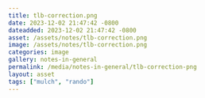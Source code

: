 ```yaml
---
title: tlb-correction.png
date: 2023-12-02 21:47:42 -0800
dateadded: 2023-12-02 21:47:42 -0800
asset: /assets/notes/tlb-correction.png
image: /assets/notes/tlb-correction.png
categories: image
gallery: notes-in-general
permalink: /media/notes-in-general/tlb-correction-png
layout: asset
tags: ["mulch", "rando"]
--- 
```

